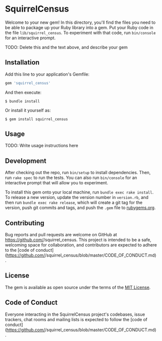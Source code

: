 # SquirrelCensus

Welcome to your new gem! In this directory, you'll find the files you need to be able to package up your Ruby library into a gem. Put your Ruby code in the file `lib/squirrel_census`. To experiment with that code, run `bin/console` for an interactive prompt.

TODO: Delete this and the text above, and describe your gem

## Installation

Add this line to your application's Gemfile:

```ruby
gem 'squirrel_census'
```

And then execute:

    $ bundle install

Or install it yourself as:

    $ gem install squirrel_census

## Usage

TODO: Write usage instructions here

## Development

After checking out the repo, run `bin/setup` to install dependencies. Then, run `rake spec` to run the tests. You can also run `bin/console` for an interactive prompt that will allow you to experiment.

To install this gem onto your local machine, run `bundle exec rake install`. To release a new version, update the version number in `version.rb`, and then run `bundle exec rake release`, which will create a git tag for the version, push git commits and tags, and push the `.gem` file to [rubygems.org](https://rubygems.org).

## Contributing

Bug reports and pull requests are welcome on GitHub at https://github.com/<github username>/squirrel_census. This project is intended to be a safe, welcoming space for collaboration, and contributors are expected to adhere to the [code of conduct](https://github.com/<github username>/squirrel_census/blob/master/CODE_OF_CONDUCT.md).


## License

The gem is available as open source under the terms of the [MIT License](https://opensource.org/licenses/MIT).

## Code of Conduct

Everyone interacting in the SquirrelCensus project's codebases, issue trackers, chat rooms and mailing lists is expected to follow the [code of conduct](https://github.com/<github username>/squirrel_census/blob/master/CODE_OF_CONDUCT.md).
